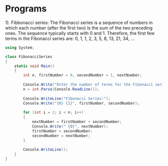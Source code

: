 # Programs

1). Fibbonacci series: The Fibonacci series is a sequence of numbers in which each number (after the first two) is the sum of the two preceding ones. The sequence typically starts with 0 and 1. Therefore, the first few terms in the Fibonacci series are:
0, 1, 1, 2, 3, 5, 8, 13, 21, 34, ...

```csharp
using System;

class FibonacciSeries
{
    static void Main()
    {
        int n, firstNumber = 0, secondNumber = 1, nextNumber;
        
        Console.Write("Enter the number of terms for the Fibonacci series: ");
        n = int.Parse(Console.ReadLine());
        
        Console.WriteLine("Fibonacci Series:");
        Console.Write("{0} {1}", firstNumber, secondNumber);
        
        for (int i = 2; i < n; i++)
        {
            nextNumber = firstNumber + secondNumber;
            Console.Write(" {0}", nextNumber);
            firstNumber = secondNumber;
            secondNumber = nextNumber;
        }
        
        Console.WriteLine();
    }
}
```
